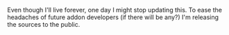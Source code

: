 Even though I'll live forever, one day I might stop updating this. To ease the headaches of future addon developers (if there will be any?) I'm releasing the sources to the public.
